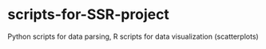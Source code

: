 # scripts-for-SSR-project
Python scripts for data parsing, R scripts for data visualization (scatterplots)
